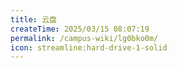 ```yaml
---
title: 云盘
createTime: 2025/03/15 08:07:19
permalink: /campus-wiki/lg0bko0m/
icon: streamline:hard-drive-1-solid
---
```

